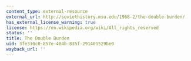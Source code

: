 ```yaml
---
content_type: external-resource
external_url: http://soviethistory.msu.edu/1968-2/the-double-burden/
has_external_license_warning: true
license: https://en.wikipedia.org/wiki/All_rights_reserved
status: ''
title: The Double Burden
uid: 3fe310c0-857e-484b-835f-291401529be0
wayback_url: ''
---
```

